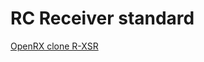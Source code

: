 # RC Receiver standard

[OpenRX clone R-XSR](https://github.com/tudelft/mavlab/raw/master/photos/receiver-frsky-rxsr.jpg)